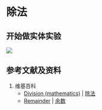 # 除法

## 开始做实体实验

![](/images/数系/除法和求余运算/除法/1a1.jpg)

## 参考文献及资料

1. 维基百科
	- [Division (mathematics)](https://en.wikipedia.org/wiki/Disquisitiones_Arithmeticae) | [除法](https://zh.wikipedia.org/wiki/除法) 
	- [Remainder](https://en.wikipedia.org/wiki/Remainder) | [余数](https://zh.wikipedia.org/wiki/余数) 





